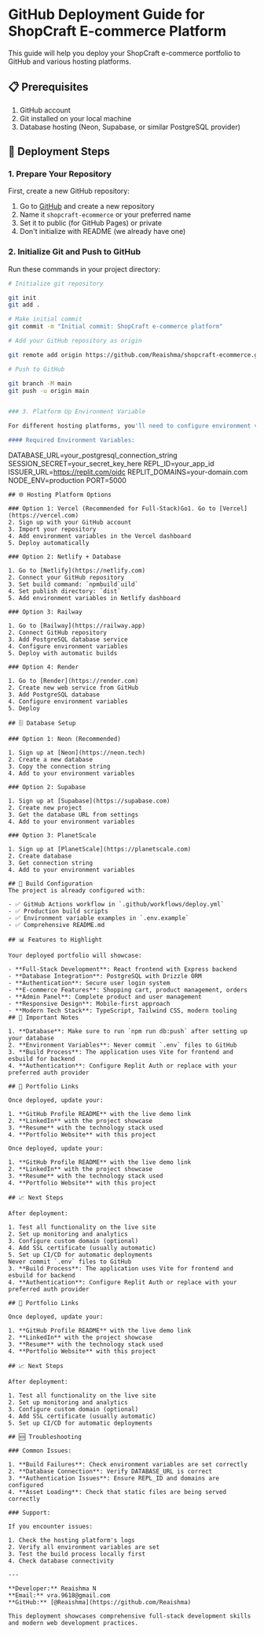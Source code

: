 # GitHub Deployment Guide for ShopCraft E-commerce Platform

This guide will help you deploy your ShopCraft e-commerce portfolio to GitHub and various hosting platforms.

## 📋 Prerequisites

1. GitHub account
2. Git installed on your local machine
3. Database hosting (Neon, Supabase, or similar PostgreSQL provider)

## 🚀 Deployment Steps

### 1. Prepare Your Repository

First, create a new GitHub repository:

1. Go to [GitHub](https://github.com) and create a new repository
2. Name it `shopcraft-ecommerce` or your preferred name
3. Set it to public (for GitHub Pages) or private
4. Don't initialize with README (we already have one)

### 2. Initialize Git and Push to GitHub
Run these commands in your project directory:

```bash
# Initialize git repository

git init
git add .

# Make initial commit
git commit -m "Initial commit: ShopCraft e-commerce platform"

# Add your GitHub repository as origin

git remote add origin https://github.com/Reaishma/shopcraft-ecommerce.git

# Push to GitHub

git branch -M main
git push -u origin main


### 3. Platform Up Environment Variable 

For different hosting platforms, you'll need to configure environment variables:

#### Required Environment Variables:
```
DATABASE_URL=your_postgresql_connection_string
SESSION_SECRET=your_secret_key_here
REPL_ID=your_app_id
ISSUER_URL=https://replit.com/oidc
REPLIT_DOMAINS=your-domain.com
NODE_ENV=production
PORT=5000
```
## 🌐 Hosting Platform Options

### Option 1: Vercel (Recommended for Full-Stack)Go1. Go to [Vercel](https://vercel.com)
2. Sign up with your GitHub account
3. Import your repository
4. Add environment variables in the Vercel dashboard
5. Deploy automatically

### Option 2: Netlify + Database

1. Go to [Netlify](https://netlify.com)
2. Connect your GitHub repository
3. Set build command: `npmbuild`uild`
4. Set publish directory: `dist`
5. Add environment variables in Netlify dashboard

### Option 3: Railway

1. Go to [Railway](https://railway.app)
2. Connect GitHub repository
3. Add PostgreSQL database service
4. Configure environment variables
5. Deploy with automatic builds

### Option 4: Render

1. Go to [Render](https://render.com)
2. Create new web service from GitHub
3. Add PostgreSQL database
4. Configure environment variables
5. Deploy

## 🗄️ Database Setup

### Option 1: Neon (Recommended)

1. Sign up at [Neon](https://neon.tech)
2. Create a new database
3. Copy the connection string
4. Add to your environment variables

### Option 2: Supabase

1. Sign up at [Supabase](https://supabase.com)
2. Create new project
3. Get the database URL from settings
4. Add to your environment variables

### Option 3: PlanetScale

1. Sign up at [PlanetScale](https://planetscale.com)
2. Create database
3. Get connection string
4. Add to your environment variables

## 🔧 Build Configuration
The project is already configured with:

- ✅ GitHub Actions workflow in `.github/workflows/deploy.yml`
- ✅ Production build scripts
- ✅ Environment variable examples in `.env.example`
- ✅ Comprehensive README.md

## 📊 Features to Highlight

Your deployed portfolio will showcase:

- **Full-Stack Development**: React frontend with Express backend
- **Database Integration**: PostgreSQL with Drizzle ORM
- **Authentication**: Secure user login system
- **E-commerce Features**: Shopping cart, product management, orders
- **Admin Panel**: Complete product and user management
- **Responsive Design**: Mobile-first approach
- **Modern Tech Stack**: TypeScript, Tailwind CSS, modern tooling
## 🚨 Important Notes

1. **Database**: Make sure to run `npm run db:push` after setting up your database
2. **Environment Variables**: Never commit `.env` files to GitHub
3. **Build Process**: The application uses Vite for frontend and esbuild for backend
4. **Authentication**: Configure Replit Auth or replace with your preferred auth provider

## 🔗 Portfolio Links

Once deployed, update your:

1. **GitHub Profile README** with the live demo link
2. **LinkedIn** with the project showcase
3. **Resume** with the technology stack used
4. **Portfolio Website** with this project

Once deployed, update your:

1. **GitHub Profile README** with the live demo link
2. **LinkedIn** with the project showcase
3. **Resume** with the technology stack used
4. **Portfolio Website** with this project

## 📈 Next Steps

After deployment:

1. Test all functionality on the live site
2. Set up monitoring and analytics
3. Configure custom domain (optional)
4. Add SSL certificate (usually automatic)
5. Set up CI/CD for automatic deployments
Never commit `.env` files to GitHub
3. **Build Process**: The application uses Vite for frontend and esbuild for backend
4. **Authentication**: Configure Replit Auth or replace with your preferred auth provider

## 🔗 Portfolio Links

Once deployed, update your:

1. **GitHub Profile README** with the live demo link
2. **LinkedIn** with the project showcase
3. **Resume** with the technology stack used
4. **Portfolio Website** with this project

## 📈 Next Steps

After deployment:

1. Test all functionality on the live site
2. Set up monitoring and analytics
3. Configure custom domain (optional)
4. Add SSL certificate (usually automatic)
5. Set up CI/CD for automatic deployments

## 🆘 Troubleshooting

### Common Issues:

1. **Build Failures**: Check environment variables are set correctly
2. **Database Connection**: Verify DATABASE_URL is correct
3. **Authentication Issues**: Ensure REPL_ID and domains are configured
4. **Asset Loading**: Check that static files are being served correctly

### Support:

If you encounter issues:

1. Check the hosting platform's logs
2. Verify all environment variables are set
3. Test the build process locally first
4. Check database connectivity

---

**Developer:** Reaishma N  
**Email:** vra.9618@gmail.com  
**GitHub:** [@Reaishma](https://github.com/Reaishma)

This deployment showcases comprehensive full-stack development skills and modern web development practices.